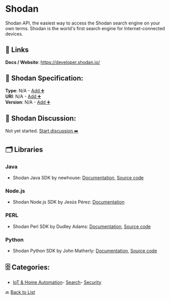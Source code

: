 # Shodan

Shodan API, the easiest way to access the Shodan search engine on your own terms. Shodan is the world's first search engine for Internet-connected devices.

##  🔗 Links
**Docs / Website**: https://developer.shodan.io/

## 🧬 Shodan Specification:
**Type**: N/A - [Add ➕](https://github.com/apis-list/apis-list/edit/main/apis.yaml#L17537)  
**URI**: N/A - [Add ➕](https://github.com/apis-list/apis-list/edit/main/apis.yaml#L17537)  
**Version**: N/A - [Add ➕](https://github.com/apis-list/apis-list/edit/main/apis.yaml#L17537)

## 💬 Shodan Discussion:
Not yet started. [Start discussion ➡️](https://github.com/apis-list/apis-list/discussions/new)

## 🗂️ Libraries
### Java
- Shodan Java SDK by newhouse: [Documentation](https://developer.shodan.io/api/clients), [Source code](https://github.com/fooock/jshodan)
### Node.js
- Shodan Node.js SDK by Jesús Pérez: [Documentation](https://github.com/jesusprubio/shodan-client.js)
### PERL
- Shodan Perl SDK by Dudley Adams: [Documentation](https://metacpan.org/pod/WWW::Shodan::API), [Source code](https://github.com/Dudley5000/WWW-Shodan-API)
### Python
- Shodan Python SDK by John Matherly: [Documentation](https://shodan.readthedocs.io/en/latest/index.html), [Source code](https://github.com/achillean/shodan-python)


## 🗄️ Categories:
- [IoT & Home Automation](https://github.com/apis-list/apis-list#iot--home-automation-)- [Search](https://github.com/apis-list/apis-list#search-)- [Security](https://github.com/apis-list/apis-list#security-)

🔙  [Back to List](https://github.com/apis-list/apis-list)

